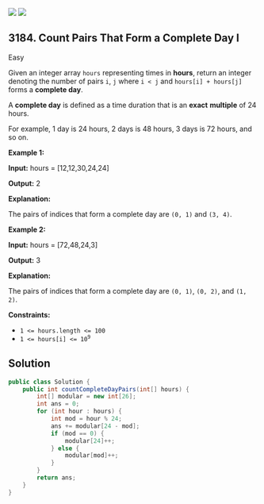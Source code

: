 [![](https://img.shields.io/github/stars/javadev/LeetCode-in-Java?label=Stars&style=flat-square)](https://github.com/javadev/LeetCode-in-Java)
[![](https://img.shields.io/github/forks/javadev/LeetCode-in-Java?label=Fork%20me%20on%20GitHub%20&style=flat-square)](https://github.com/javadev/LeetCode-in-Java/fork)

## 3184\. Count Pairs That Form a Complete Day I

Easy

Given an integer array `hours` representing times in **hours**, return an integer denoting the number of pairs `i`, `j` where `i < j` and `hours[i] + hours[j]` forms a **complete day**.

A **complete day** is defined as a time duration that is an **exact** **multiple** of 24 hours.

For example, 1 day is 24 hours, 2 days is 48 hours, 3 days is 72 hours, and so on.

**Example 1:**

**Input:** hours = [12,12,30,24,24]

**Output:** 2

**Explanation:**

The pairs of indices that form a complete day are `(0, 1)` and `(3, 4)`.

**Example 2:**

**Input:** hours = [72,48,24,3]

**Output:** 3

**Explanation:**

The pairs of indices that form a complete day are `(0, 1)`, `(0, 2)`, and `(1, 2)`.

**Constraints:**

*   `1 <= hours.length <= 100`
*   <code>1 <= hours[i] <= 10<sup>9</sup></code>

## Solution

```java
public class Solution {
    public int countCompleteDayPairs(int[] hours) {
        int[] modular = new int[26];
        int ans = 0;
        for (int hour : hours) {
            int mod = hour % 24;
            ans += modular[24 - mod];
            if (mod == 0) {
                modular[24]++;
            } else {
                modular[mod]++;
            }
        }
        return ans;
    }
}
```